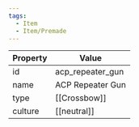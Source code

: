 ```yaml
---
tags:
  - Item
  - Item/Premade
---
```


| Property | Value            |
| -------- | ---------------- |
| id       | acp_repeater_gun |
| name     | ACP Repeater Gun |
| type     | [[Crossbow]]     |
| culture  | [[neutral]]      |


